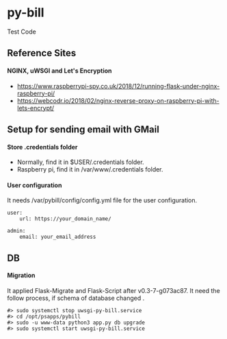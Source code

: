 # py-bill

Test Code


## Reference Sites

#### NGINX, uWSGI and Let's Encryption
+ https://www.raspberrypi-spy.co.uk/2018/12/running-flask-under-nginx-raspberry-pi/
+ https://webcodr.io/2018/02/nginx-reverse-proxy-on-raspberry-pi-with-lets-encrypt/



## Setup for sending email with GMail

#### Store .credentials folder
+ Normally, find it in $USER/.credentials folder.
+ Raspberry pi, find it in /var/www/.credentials folder.

#### User configuration
It needs /var/pybill/config/config.yml file for the user configuration.

    user:
        url: https://your_domain_name/

    admin:
        email: your_email_address


## DB

#### Migration
It applied Flask-Migrate and Flask-Script after v0.3-7-g073ac87. It need the follow process, if schema of database changed .

    #> sudo systemctl stop uwsgi-py-bill.service
    #> cd /opt/psapps/pybill
    #> sudo -u www-data python3 app.py db upgrade
    #> sudo systemctl start uwsgi-py-bill.service
